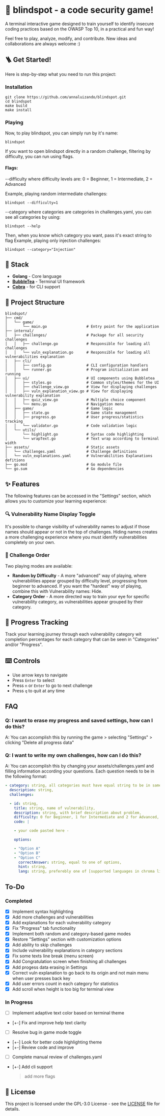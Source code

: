 # 🔦 blindspot - a code security game!

A terminal interactive game designed to train yourself to identify insecure coding practices based on the OWASP Top 10, in a practical and fun way!

Feel free to play, analyze, modify, and contribute. New ideas and collaborations are always welcome :)

## 🪜 Get Started!

Here is step-by-step what you need to run this project:

### Installation

```
git clone https://github.com/annaluizando/blindspot.git
cd blindspot
make build
make install
```

### Playing

Now, to play blindspot, you can simply run by it's name:

```
blindspot
```

If you want to open blindspot directly in a random challenge, filtering by difficulty, you can run using flags.

#### Flags:

--difficulty
where difficulty levels are:
0 = Beginner,
1 = Intermediate,
2 = Advanced

Example, playing random intermediate challenges:

```
blindspot --difficulty=1
```

--category
where categories are categories in challenges.yaml, you can see all categories by using:

```
blindspot --help
```

Then, when you know which category you want, pass it's exact string to flag
Example, playing only injection challenges:

```
blindspot --category="Injection"
```

## 🔧 Stack

- **Golang** - Core language
- [**BubbleTea**](https://github.com/charmbracelet/bubbletea) - Terminal UI framework
- [**Cobra**](https://github.com/spf13/cobra) - for CLI support

## 📁 Project Structure

```
blindspot/
├── cmd/
│   └── game/
│       └── main.go                  # Entry point for the application
├── internal/
│   ├── challenges/                  # Package for all security challenges
│   │   ├── challenge.go             # Responsible for loading all challenges
│   │   └── vuln_explanation.go      # Responsible for loading all vulnerabilities explanation
|   ├── cli/
│   │   ├── config.go                # CLI configuration handlers
│   │   └── runner.go                # Program initialization and running
│   ├── ui/                          # UI components using Bubbletea
│   │   ├── styles.go                # Common styles/themes for the UI
│   │   ├── challenge_view.go        # View for displaying challenges
│   │   ├── vuln_explanation_view.go # View for displaying vulnerability explanation
│   │   ├── quiz_view.go             # Multiple choice component
│   │   └── menu.go                  # Navigation menu
│   ├── game/                        # Game logic
│   │   ├── state.go                 # Game state management
│   │   ├── progress.go              # User progress/statistics tracking
│   │   └── validator.go             # Code validation logic
│   └── utils/
│       └── highlight.go             # Syntax code highlighting
│       └── wrapText.go              # Text wrap according to terminal  width
├── assets/                          # Static assets
│   └── challenges.yaml              # Challenge definitions
│   └── vuln_explanations.yaml       # Vulnerabilities Explanations defitions
├── go.mod                           # Go module file
└── go.sum                           # Go dependencies
```

## ✨ Features

The following features can be accessed in the "Settings" section, which allows you to customize your learning experience:

### 🔍 Vulnerability Name Display Toggle

It's possible to change visibility of vulnerability names to adjust if those names should appear or not in the top of challenges.
Hiding names creates a more challenging experience where you must identify vulnerabilities completely on your own.

### 🔄 Challenge Order

Two playing modes are available:

- **Random by Difficulty** - A more "advanced" way of playing, where vulnerabilities appear grouped by difficulty level, progressing from beginner to advanced. If you want the "hardest" way of playing, combine this with Vulnerability names: Hide.
- **Category Order** - A more directed way to train your eye for specific vulnerability category, as vulnerabilities appear grouped by their category.

## 📝 Progress Tracking

Track your learning journey through each vulnerability category wit completion percentages for each category that can be seen in "Categories" and/or "Progress".

## ⌨️ Controls

- Use arrow keys to navigate
- Press `Enter` to select
- Press `n` or `Enter` to go to next challenge
- Press `q` to quit at any time

## FAQ

### Q: I want to erase my progress and saved settings, how can I do this?

A: You can accomplish this by running the game > selecting "Settings" > clicking "Delete all progress data"

### Q: I want to write my own challenges, how can I do this?

A: You can accomplish this by changing your assets/challenges.yaml and filling information according
your questions. Each question needs to be in the following format:

```yaml
- category: string, all categories must have equal string to be in same category,
  description: string,
  challenges:

  - id: string,
    title: string, name of vulnerability,
    description: string, with brief description about problem,
    difficulty: 0 for Beginner, 1 for Intermediate and 2 for Advanced,
    code: |

    - your code pasted here -

    options:

    - "Option A"
    - "Option B"
    - "Option C"
      correctAnswer: string, equal to one of options,
      hint: string,
      lang: string, preferebly one of [supported languages in chroma lib](https://github.com/alecthomas/chroma?tab=readme-ov-file#supported-languages) for code highlighthing
```

## To-Do

### Completed

- [x] Implement syntax highlighting
- [x] Add more challenges and vulnerabilities
- [x] Add explanations for each vulnerability category
- [x] Fix "Progress" tab functionality
- [x] Implement both random and category-based game modes
- [x] Restore "Settings" section with customization options
- [x] Add ability to skip challenges
- [x] Include vulnerability explanations in category sections
- [x] Fix some texts line break (menu screen)
- [x] Add Congratulation screen when finishing all challenges
- [x] Add progess data erasing in Settings
- [x] Correct vuln explanation to go back to its origin and not main menu when user presses back key
- [x] Add user errors count in each category for statistics
- [x] Add scroll when height is too big for terminal view

### In Progress

- [ ] Implement adaptive text color based on terminal theme
- [+-] Fix and improve help text clarity
- [ ] Resolve bug in game mode toggle
- [+-] Look for better code highlighting theme
- [+-] Review code and improve
- [ ] Complete manual review of challenges.yaml
- [+-] Add cli support
  > add more flags

## 📜 License

This project is licensed under the GPL-3.0 License - see the [LICENSE](LICENSE) file for details.
